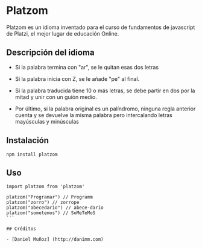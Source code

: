 # Platzom

Platzom es un idioma inventado para el curso de fundamentos de javascript de Platzi, el mejor lugar de educación Online.

## Descripción del idioma

- Si la palabra termina con "ar", se le quitan esas dos letras

- Si la palabra inicia con Z, se le añade "pe" al final.

- Si la palabra traducida tiene 10 o más letras, se debe partir en dos por la mitad y unir con un guión medio.

- Por último, si la palabra original es un palíndromo, ninguna regla anterior cuenta y se devuelve la misma palabra pero intercalando letras mayúsculas y minúsculas

## Instalación

```
npm install platzom
````

## Uso

````
import platzom from 'platzom'

platzom("Programar") // Programm
platzom("zorro") // zorrope
platzom("abecedario") // abece-dario
platzom("sometemos") // SoMeTeMoS
```

## Créditos

- [Daniel Muñoz] (http://danimm.com)